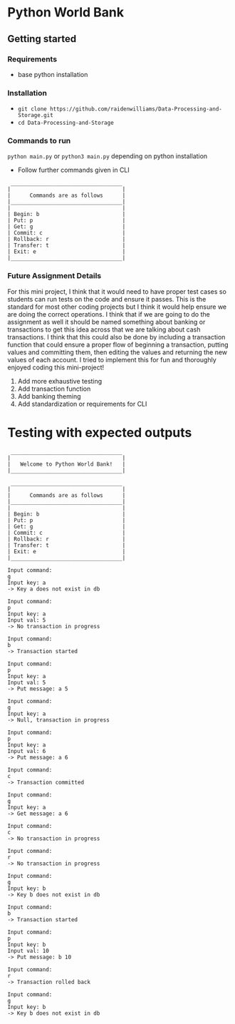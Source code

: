 # Python World Bank

## Getting started
### Requirements 
- base python installation

### Installation
- ```git clone https://github.com/raidenwilliams/Data-Processing-and-Storage.git```
- ```cd Data-Processing-and-Storage```

### Commands to run 
```python main.py``` or ```python3 main.py``` depending on python installation
- Follow further commands given in CLI
```
 ___________________________________
|                                   |
|      Commands are as follows      |
|___________________________________|
|                                   |
| Begin: b                          |
| Put: p                            |
| Get: g                            |
| Commit: c                         |
| Rollback: r                       |
| Transfer: t                       |
| Exit: e                           |
|___________________________________|
```

### Future Assignment Details 
For this mini project, I think that it would need to have proper test cases so students can run tests on the code and ensure it passes. This is the standard for most other coding projects but I think it would help ensure we are doing the correct operations. I think that if we are going to do the assignment as well it should be named something about banking or transactions to get this idea across that we are talking about cash transactions. I think that this could also be done by including a transaction function that could ensure a proper flow of beginning a transaction, putting values and committing them, then editing the values and returning the new values of each account. I tried to implement this for fun and thoroughly enjoyed coding this mini-project!

1. Add more exhaustive testing
2. Add transaction function
3. Add banking theming
4. Add standardization or requirements for CLI


# Testing with expected outputs
```
 ___________________________________
|                                   |
|   Welcome to Python World Bank!   |
|___________________________________|

 ___________________________________
|                                   |
|      Commands are as follows      |
|___________________________________|
|                                   |
| Begin: b                          |
| Put: p                            |
| Get: g                            |
| Commit: c                         |
| Rollback: r                       |
| Transfer: t                       |
| Exit: e                           |
|___________________________________|

Input command:
g
Input key: a
-> Key a does not exist in db

Input command:
p
Input key: a
Input val: 5
-> No transaction in progress

Input command:
b
-> Transaction started

Input command:
p
Input key: a
Input val: 5
-> Put message: a 5

Input command:
g
Input key: a
-> Null, transaction in progress

Input command:
p
Input key: a
Input val: 6
-> Put message: a 6

Input command:
c
-> Transaction committed

Input command:
g
Input key: a
-> Get message: a 6

Input command:
c
-> No transaction in progress

Input command:
r
-> No transaction in progress

Input command:
g
Input key: b
-> Key b does not exist in db

Input command:
b
-> Transaction started

Input command:
p
Input key: b
Input val: 10
-> Put message: b 10

Input command:
r
-> Transaction rolled back

Input command:
g
Input key: b
-> Key b does not exist in db

```
